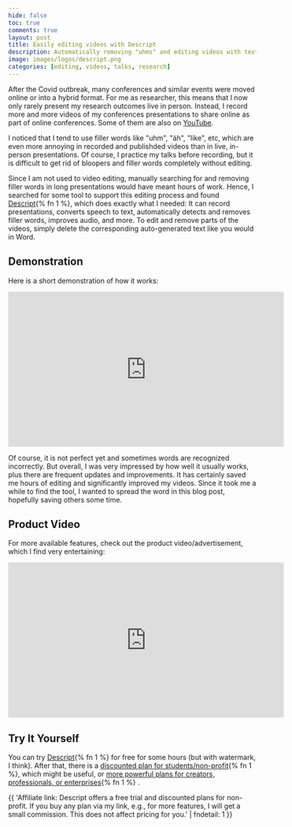 ```yaml
---
hide: false
toc: true
comments: true
layout: post
title: Easily editing videos with Descript
description: Automatically removing "uhms" and editing videos with text-to-speech.
image: images/logos/descript.png
categories: [editing, videos, talks, research]
---
```


After the Covid outbreak, many conferences and similar events were moved online or into a hybrid format.
For me as researcher, this means that I now only rarely present my research outcomes live in person.
Instead, I record more and more videos of my conferences presentations to share online as part of online conferences.
Some of them are also on [YouTube](https://youtube.com/playlist?list=PLrgDwNoRhA7yHljrc06GjkfmQ9HqybM_a).

I noticed that I tend to use filler words like "uhm", "äh", "like", etc, which are even more 
annoying in recorded and publishded videos than in live, in-person presentations.
Of course, I practice my talks before recording, but it is difficult to get rid of bloopers and filler words completely without editing.

Since I am not used to video editing, manually searching for and removing filler words in long presentations would have meant hours of work.
Hence, I searched for some tool to support this editing process and found [Descript](https://www.descript.com/?lmref=7kp9HQ){% fn 1 %}, which does exactly what I needed:
It can record presentations, converts speech to text, automatically detects and removes filler words, improves audio, and more.
To edit and remove parts of the videos, simply delete the corresponding auto-generated text like you would in Word.

## Demonstration

Here is a short demonstration of how it works:

<iframe width="560" height="315" src="https://www.youtube.com/embed/5k0kBpSUuu4" title="YouTube video player" frameborder="0" allow="accelerometer; autoplay; clipboard-write; encrypted-media; gyroscope; picture-in-picture" allowfullscreen></iframe>

Of course, it is not perfect yet and sometimes words are recognized incorrectly.
But overall, I was very impressed by how well it usually works, plus there are frequent updates and improvements.
It has certainly saved me hours of editing and significantly improved my videos.
Since it took me a while to find the tool, I wanted to spread the word in this blog post, hopefully saving others some time.

## Product Video

For more available features, check out the product video/advertisement, which I find very entertaining:

<iframe width="560" height="315" src="https://www.youtube.com/embed/Bl9wqNe5J8U" title="YouTube video player" frameborder="0" allow="accelerometer; autoplay; clipboard-write; encrypted-media; gyroscope; picture-in-picture" allowfullscreen></iframe>

## Try It Yourself

You can try [Descript](https://www.descript.com/?lmref=7kp9HQ){% fn 1 %} for free for some hours (but with watermark, I think).
After that, there is a [discounted plan for students/non-profit](https://help.descript.com/hc/en-us/articles/360042210552?lmref=7kp9HQ){% fn 1 %}, which might be useful, 
or [more powerful plans for creators, professionals, or enterprises](https://www.descript.com/pricing?lmref=7kp9HQ){% fn 1 %} .


{{ 'Affiliate link: Descript offers a free trial and discounted plans for non-profit. If you buy any plan via my link, e.g., for more features, I will get a small commission. This does not affect pricing for you.' | fndetail: 1 }}
